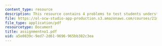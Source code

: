 ```yaml
---
content_type: resource
description: This resource contains 4 problems to test students understanding.
file: https://ol-ocw-studio-app-production.s3.amazonaws.com/courses/21m-302-harmony-and-counterpoint-ii-spring-2005/a5e0839c9ed72d619696965bb382c3ea_assignmentno1.pdf
file_type: application/pdf
resourcetype: Document
title: assignmentno1.pdf
uid: a5e0839c-9ed7-2d61-9696-965bb382c3ea
---
```

